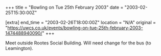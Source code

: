 +++
title = "Bowling on Tue 25th February 2003"
date = "2003-02-25T15:30:00Z"

[extra]
end_time = "2003-02-26T18:00:00Z"
location = "N/A"
original = "https://uwcs.co.uk/events/bowling-on-tue-25th-february-2003-1474488940090/"
+++

Meet outside Rootes Social Building. Will need change for the bus (to Leamington).

